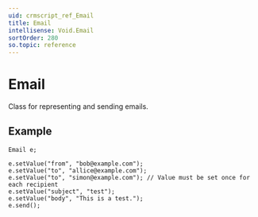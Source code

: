 ```yaml
---
uid: crmscript_ref_Email
title: Email
intellisense: Void.Email
sortOrder: 280
so.topic: reference
---
```


# Email

Class for representing and sending emails.

## Example

    Email e;
    
    e.setValue("from", "bob@example.com");
    e.setValue("to", "allice@example.com");
    e.setValue("to", "simon@example.com"); // Value must be set once for each recipient
    e.setValue("subject", "test");
    e.setValue("body", "This is a test.");
    e.send();
